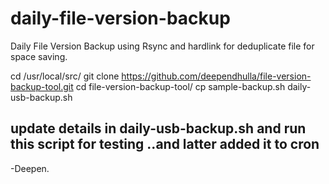 # daily-file-version-backup
Daily File Version Backup using Rsync and hardlink for deduplicate file for space saving.

cd /usr/local/src/
git clone https://github.com/deependhulla/file-version-backup-tool.git
cd file-version-backup-tool/
cp sample-backup.sh daily-usb-backup.sh
## update details in daily-usb-backup.sh and run this script for testing ..and latter added it to cron
 




-Deepen.
